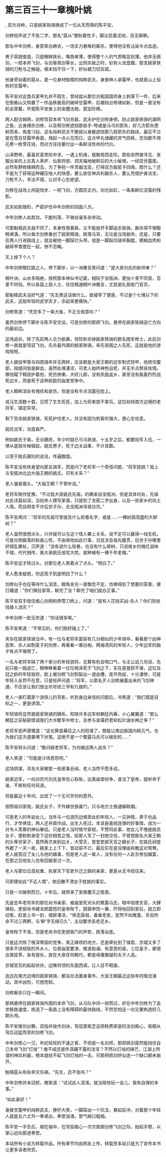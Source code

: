 # 第三百三十一章槐叶姚
,  双方对峙，只是姚家铁骑换成了一位从天而降的陈平安。
   剑修轻声说了不急二字，那名“扈从”便耐着性子，脚尖捻着泥地，百无聊赖。
   那名中年剑修，身穿素白麻衣，一场实力悬殊的厮杀，使得他没有沾染半点血迹。
   男子容貌俊逸，只是眼眸狭长，嘴唇单薄，使得整个人的气质略显刻薄。他并无佩剑，一把本命飞剑，与剑客佩剑等长，出窍杀敌之时，如有火龙盘踞，那支姚家铁骑的刀枪与之触碰，根本挡不住一下，好似被刀切豆腐。
   他身旁站着的扈从，是一位身材魁梧的纯粹武夫，身披神人承露甲，也就是山上俗称的甘露甲。
   陈平安对这类兵家甲丸并不陌生，曾经就从那位古榆国国师身上剥落下一件，后来在倒悬山又购置了一件品秩极高的破碎甘露甲，后被陆台修缮如新，但是一直没有机会穿戴，毕竟陈平安身上的金醴法袍，更加珍稀。
   两人配合娴熟，剑修驾驭本命飞剑杀敌，武夫护在剑修身侧，防止姚家铁骑的漏网之鱼，近身搏杀剑修，以及帮剑修遮挡那些手-弩或是马弓的箭矢，好几次箭矢攒射而来，角度刁钻，这名纯粹武夫干脆就以身躯遮挡那几枝箭矢的路线，最后不过是在雪白甘露甲表面，溅起一点火花而已，这点甲丸储藏的灵气损耗，恐怕都不用花费一枚雪花钱，而对方往往要付出一条鲜活性命的代价。
   山泽野修，最喜欢富贵险中求，一遇上机缘，就敢铤而走险，那些突然被寻见、发掘出来的上古真人茅庐、仙家府邸、洞天福地破碎后的大小秘境，一经现世露面，必然有野修蜂拥而去，为了争抢一件灵器法宝，打得双方脑浆子四溅，图什么？还不是为了获得这种碾压他人的快感，要么依仗神兵利器杀人，要么凭借护身法宝，刀枪不入，术法不侵，让对手心生绝望。
   剑修在战场上闲庭信步，一把飞剑，方圆百丈内，剑光如虹，一条条鲜红流萤的残影。
   武夫如影随形，严密护住中年剑修的四面八方。
   中年剑修人如其剑，干脆利落，不做丝毫多余举动。
   可那魁梧武夫就不同了，本身性情暴戾，又不能放开手脚追杀铁骑，厮杀得不够酣畅淋漓，所以每次剑修重创了姚家精骑，跌落马背，无论是当场毙命，还是，只要在两人行进路线上，就会被他一脚踩烂头颅，或是一脚踩凹骑卒胸膛，模糊血肉和破碎甲胄搅在一起，惨不忍睹。
   天上掉下个人？
   中年剑修眼拦路之人，停下脚步，以一洲雅言笑问道：“是大泉刘氏的新供奉？”
   桐叶洲，山水多阻绝，按照那本神仙书记载，相较于宝瓶洲，更加十里不同音，百里不同俗。所以各国上层人士，往往精通桐叶洲雅言，尤其是礼部衙门官员，
   那魁梧武夫没好气道：“先生费这话做什么，直接宰了便是，不过是个七境以下的武夫，这般年轻的武学天才，杀起来更痛快。”
   剑修笑道：“凭空多了一条大鱼，不正合我意吗？”
   虽然剑修停下脚步与陈平安交谈，可是剑修的那把飞剑，悬停在姚家铁骑逃亡方向的最前边。
   这场追杀，除了先前两人合力偷袭，惊险斩杀掉姚家铁骑的那名随军修士，此后剑修一直就是驾驭飞剑，先杀最外围的姚家铁骑，率先突围之人先死，这就是他的游戏规矩。
   老人披挂甲胄与四周骑卒并无两样，应该都是大泉王朝的边军制式轻甲，他捂住腹部，指缝间皆是鲜血，虽然处境凄凉，可老人始终神色自若，并无半点颓丧怯懦。哪怕麾下精锐护着他，死伤惨重，大好儿郎，没有凯旋返乡，甚至没有轰轰烈烈战死边关，而是死于这种肮脏的庙堂党争中。
   老人眼眸深处有愧疚和哀伤，但是没有半点流露在脸上。
   戎马生涯数十载，见惯了生生死死，加上为将者慈不掌兵，这位权倾南方边境的老将军，镇定异常。
   剩下百余姚家铁骑，死死护住老人，并没有因为刺客的强大，便心生怯意。
   姚氏治军，法度森严。
   例如姚氏子弟，无论嫡庶，年少时就已弓马熟谙，十五岁之后，都要投军入伍，一律从底层斥候做起，姚氏男子，死于边关战事，不计其数。
   以至于姚氏寡妇的说法，传遍数国。
   陈平安没有转身望向那支骑军，而是问了老将军一个奇怪问题，“将军姓姚？祖上与宝瓶洲北边大骊王朝的姚氏，可有关系？”
   老人皱紧眉头，“大骊王朝？不曾听说。”
   老将军稍作犹豫，“不过我大泉姚氏先祖，的确来自宝瓶洲，但是具体何处，先祖对此讳莫如深，当初命人撰写家谱，只提到了龙窑二字出身，以及一些家乡的风土人情。而且明言不许后世子孙，去宝瓶洲寻祖访宗。”
   陈平安再问：“将军的先祖可曾提及什么街巷名字，或是……一棵树荫茂盛的大柳树？”
   老人虽然很想点头，兴许就可以与这个怪人攀上关系，说不定可以赢得一线生机，可是光明磊落的耿直心性，不由得他如此行事，况且涉及祖先籍贯，后世子孙哪里好胡乱攀扯，沉声道：“没有说什么街巷，也没有什么柳树，只说故乡的槐花滋味不错，代代相传，我大泉姚氏祖宅大院，就种植有一棵千年老槐。”
   陈平安这才转过头，对那位老人笑着点了点头，“明白了。”
   老人愈发疑惑，你这孩子到底明白了什么？
   剑修似乎也在等待什么消息，眼角余光一直飘忽不定，仿佛得到了想要的答案，便打趣道：“你们俩拉家常，聊完了没？聊完了咱们就办正事。”
   陈平安双手按住痴心剑柄和停雪刀柄上，问道：“是有人花钱买凶-杀人？你们则收钱替人消灾？”
   中年剑修一脸无奈道：“你话很多唉。”
   陈平安笑道：“不常见的，你们刚好碰上了。”
   夹杂在姚家铁骑当中，有一位与老将军面容有几分相似的少年骑卒，看看那个凶神恶煞、杀人如割麦子的剑修，再看看一袭白袍、两袖清风的年轻人，少年边军的脑子有点不够用了。
   一名与老将军隔了两个辈分的年轻骁将，总算有机会喘口气，与主公说几句话，先前只能一路逃亡，眼睁睁看着一位位袍泽死于飞剑之下，实在是狼狈不堪，这位及冠之龄的年轻骁将，脸上被剑修飞剑割裂出一道血槽，皮开肉绽，十分凄惨，可是年轻人全然不在意，只是轻声问道：“将军，以那名歹人剑修展露出来的飞剑神通，不应该让我们放出讯号给三爷和九娘的。”
   老人一直盯着那个游侠儿的背影，听到身边亲信的问题后，冷笑道：“我们既是目标之一，更是诱饵。”
   年轻骑将显然是姚家铁骑的嫡系，知晓许多边军和朝廷内幕，小心翼翼道：“那么朝廷之前秘密借调我们大半数军中修士，去参与金璜府君和松针湖水神之争？”
   老将军低声感慨道：“这也算是幕后之人的阳谋了，既能让南边敌国内耗元气，也为我们这次遇袭埋下伏笔。这绝不是一个繁露马氏可以做到的……”
   陈平安转头问道：“敢问姚老将军，为何被这两人追杀？”
   老人笑道：“可能是沙场恩怨吧。”
   这场阴谋，涉及大泉朝堂一些密事丑闻，老人当然不愿多说。
   姚家边军，一向对历代刘氏皇帝忠心耿耿，远离庙堂纷争，谁当了皇帝，就听命于谁，不掺和任何风波。
   但是最近十年间，出现了一个无可奈何的意外。
   按照祖训家规，姚氏女子，不外嫁世族豪门，只与地方士族通婚联姻。
   可是老人的年幼女儿，当年与一位游历边境至此的年轻人，一见钟情，男子也品行、才学俱佳，两人还并肩作战，出生入死过。本该是喜结连理的好事情，成为一对令人羡慕的神仙眷侣。只是老人当时恪守家规，不赞同此事，他女儿不愧是姚氏女子，便默默承受下这份相思之情，给那人写了一封绝交信，不曾想那名大泉王朝的头等世家子，竟然再次来到边关，大雪天，堂堂吏部天官之嫡长子，在姚氏祠堂外跪了一天一夜，姚家上上下下，皆动容不已，最后实在是没理由拆散这对鸳鸯，老人就答应了女儿与他的婚事，但是老人这一辈人，没有任何一人赴京参加婚宴，在那之后他女儿也有回娘家过一次。
   老人与那位位高权重、执掌天下官吏升迁之路的亲家，更是从无书信往来。
   可即便如此“不近人情”，依旧撇不清女子姓姚的事实。
   只是一次破例而已，十年后，就带来了家族覆灭之隐患。
   先是去年老将军的那位尚书亲家，被庙堂死对头的繁露马氏，暗中指使言官，大肆弹劾，吏部尚书被龙颜震怒的皇帝陛下，狠狠申饬一番，吓得他回到家后，就立即动笔，赶紧上书一封，措辞凄凉，“体态孱弱，垂垂老矣，犹然不如稚童，牙齿所余不过三两颗，与‘鲜’字无缘已久”，主动要求告老还乡。
   皇帝陛下不准，但是老尚书在吏部衙门的声势，跌落谷底。
   只是这次除了根深蒂固的党争，真正麻烦的地方，还是牵扯到了储君，京城又多了很多不讲规矩的外乡人，位居庙堂要津，推波助澜。有意思的是，三位皇子，都很出类拔萃，各有擅长，放在大泉任何朝代，都是毋庸置疑的太子人选。
   京城官员的起起伏伏，边陲将领的东跑西调，让人目不暇接。
   连远在南方边境的姚家铁骑，都没办法置身事外，大泉王朝最近这些年的暗流涌动，其中凶险，可想而知。
   剑修厮杀只在一瞬间。
   那柄悬停在姚家铁骑外围的本命飞剑，从马队中间一掠而过，好在中年剑修为了追求极致速度，拣选了一条路上没有障碍的最快路线，不然恐怕这一剑又要刺透好几颗头颅。
   陈平安推剑出鞘，双指并拢作剑诀，驾驭窦紫芝这把耗费家底的法剑痴心，抵御从背后迅猛而至的剑修飞剑。
   中年剑修心一沉，年纪轻轻的不速之客，不但是一名剑师，那把佩剑竟然能挡住自己本命飞剑“灯烛”？难不成还是件深藏不露的法宝？不然以灯烛的锋芒，江湖上所谓的神兵利器，根本就经不起飞剑灯烛的一击，可那把佩剑好似连一个缺口都未崩开。
   魁梧扈从有些幸灾乐祸，“先生，还不急吗？”
   中年剑修并未动怒，微笑道：“试试此人深浅，就当陪他玩一会儿，我有自保的本事。”
   “如此甚好！”
   身披甘露甲的纯粹武夫，狰狞大笑，一脚踩出一个坑洼，暴起前冲，对着那个年轻人就是五六丈外一拳递出，拳罡汹涌，罡气碗口粗细。
   陈平安一手负后，缩在袖中，在驾驭痴心一次次抵御剑修飞剑之际，抬起手臂，以掌心迎向那道拳罡。
  本站所有小说为转载作品，所有章节均由网友上传，转载至本站只是为了宣传本书让更多读者欣赏。